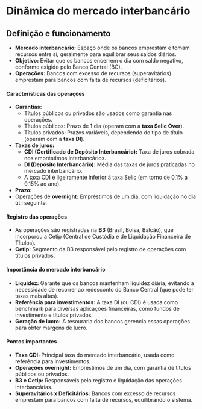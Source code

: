 # Dinâmica do mercado interbancário

## Definição e funcionamento
- **Mercado interbancário:** Espaço onde os bancos emprestam e tomam recursos entre si, geralmente para equilibrar seus saldos diários.
- **Objetivo:** Evitar que os bancos encerrem o dia com saldo negativo, conforme exigido pelo Banco Central (BC).
- **Operações:** Bancos com excesso de recursos (superavitários) emprestam para bancos com falta de recursos (deficitários).

#### Características das operações
- **Garantias:**
  - Títulos públicos ou privados são usados como garantia nas operações.
  - Títulos públicos: Prazo de 1 dia (operam com a **taxa Selic Over**).
  - Títulos privados: Prazos variáveis, dependendo do tipo de título (operam com a **taxa DI**).
- **Taxas de juros:**
  - **CDI (Certificado de Depósito Interbancário):** Taxa de juros cobrada nos empréstimos interbancários.
  - **DI (Depósito Interbancário):** Média das taxas de juros praticadas no mercado interbancário.
  - A taxa CDI é ligeiramente inferior à taxa Selic (em torno de 0,1% a 0,15% ao ano).
 - **Prazo:**
  - Operações de **overnight:** Empréstimos de um dia, com liquidação no dia útil seguinte.

#### Registro das operações
- As operações são registradas na **B3** (Brasil, Bolsa, Balcão), que incorporou a Cetip (Central de Custódia e de Liquidação Financeira de Títulos).
- **Cetip:** Segmento da B3 responsável pelo registro de operações com títulos privados.

#### Importância do mercado interbancário
- **Liquidez:** Garante que os bancos mantenham liquidez diária, evitando a necessidade de recorrer ao redesconto do Banco Central (que pode ter taxas mais altas).
- **Referência para investimentos:** A taxa DI (ou CDI) é usada como benchmark para diversas aplicações financeiras, como fundos de investimento e títulos privados.
- **Geração de lucro:** A tesouraria dos bancos gerencia essas operações para obter margens de lucro.

#### Pontos importantes
- **Taxa CDI:** Principal taxa do mercado interbancário, usada como referência para investimentos.
- **Operações overnight:** Empréstimos de um dia, com garantia de títulos públicos ou privados.
- **B3 e Cetip:** Responsáveis pelo registro e liquidação das operações interbancárias.
- **Superavitários x Deficitários:** Bancos com excesso de recursos emprestam para bancos com falta de recursos, equilibrando o sistema.